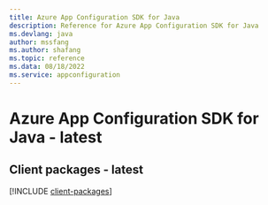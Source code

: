```yaml
---
title: Azure App Configuration SDK for Java
description: Reference for Azure App Configuration SDK for Java
ms.devlang: java
author: mssfang
ms.author: shafang
ms.topic: reference
ms.data: 08/18/2022
ms.service: appconfiguration
---
```

# Azure App Configuration SDK for Java - latest

## Client packages - latest
[!INCLUDE [client-packages](app-configuration-client-index.md)]